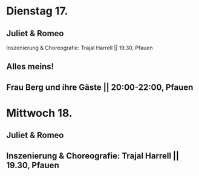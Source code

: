 # Dienstag 17.
## Juliet & Romeo
Inszenierung & Choreografie:
Trajal Harrell || 19.30, Pfauen
## Alles meins!
Frau Berg und ihre Gäste || 20:00-22:00, Pfauen
---
# Mittwoch 18.
## Juliet & Romeo
Inszenierung & Choreografie:
Trajal Harrell || 19.30, Pfauen
---